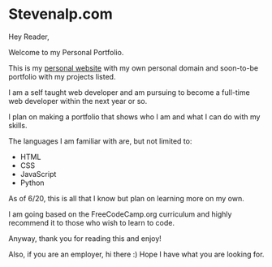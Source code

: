# Stevenalp.com

Hey Reader,

Welcome to my Personal Portfolio.

This is my <a href="www.Stevenalp18.com">personal website</a> with my own personal domain and soon-to-be portfolio with my projects listed.

I am a self taught web developer and am pursuing to become a full-time web developer within the next year or so.

I plan on making a portfolio that shows who I am and what I can do with my skills.

The languages I am familiar with are, but not limited to:

- HTML
- CSS
- JavaScript
- Python

As of 6/20, this is all that I know but plan on learning more on my own.

I am going based on the FreeCodeCamp.org curriculum and highly recommend it to those who wish to learn to code.

Anyway, thank you for reading this and enjoy!

Also, if you are an employer, hi there :) Hope I have what you are looking for.
